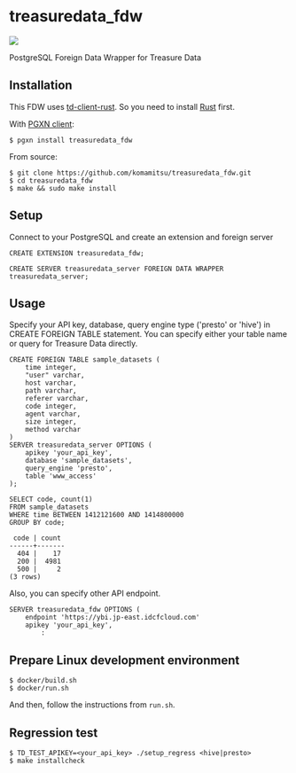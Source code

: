 # treasuredata_fdw
[<img src="https://travis-ci.org/komamitsu/treasuredata_fdw.svg?branch=master"/>](https://travis-ci.org/komamitsu/treasuredata_fdw)

PostgreSQL Foreign Data Wrapper for Treasure Data

## Installation
This FDW uses [td-client-rust](https://github.com/komamitsu/td-client-rust). So you need to install [Rust](https://www.rust-lang.org/) first.

With [PGXN client](http://pgxnclient.projects.pgfoundry.org/):

```
$ pgxn install treasuredata_fdw
```

From source:

```
$ git clone https://github.com/komamitsu/treasuredata_fdw.git
$ cd treasuredata_fdw
$ make && sudo make install
```

## Setup
Connect to your PostgreSQL and create an extension and foreign server

```
CREATE EXTENSION treasuredata_fdw;

CREATE SERVER treasuredata_server FOREIGN DATA WRAPPER treasuredata_server;
```

## Usage
Specify your API key, database, query engine type ('presto' or 'hive') in CREATE FOREIGN TABLE statement. You can specify either your table name or query for Treasure Data directly.

```
CREATE FOREIGN TABLE sample_datasets (
    time integer,
    "user" varchar,
    host varchar,
    path varchar,
    referer varchar,
    code integer,
    agent varchar,
    size integer,
    method varchar
)
SERVER treasuredata_server OPTIONS (
    apikey 'your_api_key',
    database 'sample_datasets',
    query_engine 'presto',
    table 'www_access'
);

SELECT code, count(1)
FROM sample_datasets
WHERE time BETWEEN 1412121600 AND 1414800000
GROUP BY code;

 code | count
------+-------
  404 |    17
  200 |  4981
  500 |     2
(3 rows)

```

Also, you can specify other API endpoint.

```
SERVER treasuredata_fdw OPTIONS (
    endpoint 'https://ybi.jp-east.idcfcloud.com'
    apikey 'your_api_key',
        :
```

## Prepare Linux development environment

```
$ docker/build.sh
$ docker/run.sh
```
And then, follow the instructions from `run.sh`.

## Regression test

```
$ TD_TEST_APIKEY=<your_api_key> ./setup_regress <hive|presto>
$ make installcheck
```
